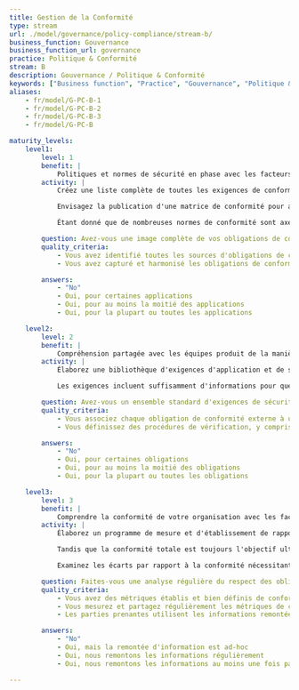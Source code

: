 ```yaml
---
title: Gestion de la Conformité
type: stream
url: ./model/governance/policy-compliance/stream-b/
business_function: Gouvernance
business_function_url: governance
practice: Politique & Conformité
stream: B
description: Gouvernance / Politique & Conformité
keywords: ["Business function", "Practice", "Gouvernance", "Politique & Conformité"]
aliases:
    - fr/model/G-PC-B-1
    - fr/model/G-PC-B-2
    - fr/model/G-PC-B-3
    - fr/model/G-PC-B

maturity_levels:
    level1:
        level: 1
        benefit: |
            Politiques et normes de sécurité en phase avec les facteurs de conformité externes
        activity: |
            Créez une liste complète de toutes les exigences de conformité, y compris les déclencheurs qui pourraient aider à déterminer quelles applications sont concernées. Les exigences de conformité peuvent s'appliquer en fonction de facteurs tels que l'emplacement géographique, les types de données ou les obligations contractuelles avec les clients ou les partenaires commerciaux. Examinez chaque exigence de conformité identifiée avec les experts compétents et le département en charge des aspects législatifs afin de s'assurer que cette obligation est comprise. Étant donné que de nombreuses obligations de conformité varient en fonction de la manière dont les données sont traitées, stockées ou transmises à travers l'environnement informatique, les facteurs de conformité devraient toujours indiquer les possibilités de réduire la charge globale de conformité en modifiant la façon dont les données sont manipulées.

            Envisagez la publication d'une matrice de conformité pour aider à identifier quels facteurs pourraient déclencher une exigence réglementaire spécifique pour une application donnée. Faites en sorte que la matrice indique quelles exigences de conformité s'appliquent au niveau de l'organisation et non au niveau d'une application donnée. La matrice fournit au moins une compréhension de base des exigences de conformité utiles pour examiner les obligations entourant différentes applications.

            Étant donné que de nombreuses normes de conformité sont axées sur les bonnes pratiques de sécurité, il est possible que de nombreuses exigences en matière de conformité fassent déjà partie de la bibliothèque de politique et de normes publiée par l'organisation. Par conséquent, une fois que vous avez examiné les exigences de conformité, mettez-les en correspondance avec les politiques et normes existantes applicables. Lorsqu’il y a des divergences, mettez à jour les politiques et les normes pour inclure les exigences de conformité à l’échelle de l’organisme. Puis seulement, commencez à créer des normes spécifiques de conformité qui ne s’appliquent qu’aux exigences individuelles de conformité. L'objectif est d'avoir une matrice de conformité qui indique quelles politiques et normes ont des informations plus détaillées sur les exigences de conformité. en plus de veiller à ce que les politiques et les normes individuelles fassent référence aux exigences de conformité applicables.

        question: Avez-vous une image complète de vos obligations de conformité externe?
        quality_criteria:
            - Vous avez identifié toutes les sources d'obligations de conformité externe
            - Vous avez capturé et harmonisé les obligations de conformité depuis toutes les sources

        answers:
            - "No"
            - Oui, pour certaines applications
            - Oui, pour au moins la moitié des applications
            - Oui, pour la plupart ou toutes les applications

    level2:
        level: 2
        benefit: |
            Compréhension partagée avec les équipes produit de la manière d'être en conformité avec les facteurs externes
        activity: |
            Élaborez une bibliothèque d'exigences d'application et de scripts de tests afin d'établir et de vérifier la conformité réglementaire des applications. Certaines d'entre elles sont liées à des exigences de conformité ciblées telles qu'au PCI ou au RGPD, alors que d'autres sont de nature plus générale et répondent à des exigences de portée mondiale en matière de conformité telles que l'ISO. La bibliothèque est disponible à toutes les équipes de développement d'applications. Elle comprend des conseils pour déterminer toutes les exigences applicables, y compris les considérations visant à réduire la charge et la portée de la conformité. Mettez en œuvre un processus pour réévaluer périodiquement les exigences de conformité de chaque application. La nouvelle évaluation comprend l’examen de toutes les fonctionnalités de l’application et les possibilités de réduire la portée afin de minimiser le coût global de la conformité.

            Les exigences incluent suffisamment d'informations pour que les développeurs comprennent les exigences fonctionnelles et non-fonctionnelles des différentes obligations de conformité. Elles contiennent des références aux politiques et aux normes et font explicitement référence à la réglementation. S'il reste des interrogations au sujet de la mise en œuvre d'une exigence particulière, le texte original du règlement peut aider à interpréter l'exigence de manière plus précise. Chaque exigence comprend un ensemble de scripts de test pour vérifier la conformité. En plus de permettre à l'Assurance Qualité de faciliter la vérification de la conformité, ils peuvent aider à clarifier les exigences de conformité pour les développeurs et à rendre le processus de conformité transparent. Les exigences ont un format qui permet de les importer dans les référentiels individuels d'exigences. Clarifiez davantage pour les développeurs les exigences de conformité et veillez à ce que le processus de conformité soit totalement transparent.

        question: Avez-vous un ensemble standard d'exigences de sécurité et de procédures de vérification qui traitent des obligations externes de conformité de l'organisation?
        quality_criteria:
            - Vous associez chaque obligation de conformité externe à un ensemble bien défini d'exigences applicatives
            - Vous définissez des procédures de vérification, y compris des tests automatiques, pour vérifier la conformité aux exigences de conformité

        answers:
            - "No"
            - Oui, pour certaines obligations
            - Oui, pour au moins la moitié des obligations
            - Oui, pour la plupart ou toutes les obligations

    level3:
        level: 3
        benefit: |
            Comprendre la conformité de votre organisation avec les facteurs externes
        activity: |
            Élaborez un programme de mesure et d'établissement de rapport sur l'état de la conformité entre les différentes applications. Les exigences des application et les scripts de test aident à déterminer le statut de la conformité. Tirez parti de l'automatisation des tests pour détecter rapidement les régressions dans la conformité des applications fréquemment mises à jour et assurez-vous que la conformité est maintenue à travers les différentes versions des applications. Chaque fois que les tests entièrement automatisés ne sont pas envisageables, les équipes d'assurance qualité, d'audit interne ou de sécurité de l'information évaluent périodiquement la conformité grâce à une combinaison de tests manuels et d'entrevues.

            Tandis que la conformité totale est toujours l'objectif ultime, incluez le suivi des actions de correction et des mises à jour périodiques dans le programme. Examinez périodiquement les activités d'amélioration de la conformité pour vérifier que les équipes progressent de façon appropriée et que les stratégies de corection seront efficaces pour atteindre la conformité. Pour améliorer davantage le processus, élaborez une série de rapports types et de fiches d'évaluation de la conformité. Ces mesures aident les différentes équipes à comprendre l’état actuel de la conformité et l’organisation à gérer plus efficacement l’aide pour combler les lacunes en matière de conformité.

            Examinez les écarts par rapport à la conformité nécessitant des dépenses ou un développement importants avec les experts en la matière et comparez-les au coût lié à la réduction des fonctionnalités de l'application, à la réduction du périmètre ou à la suppression des exigences de conformité. Les écarts à long terme en matière de conformité requièrent une approbation du management et une acceptation formelle des risques liés à la conformité, de sorte qu’ils reçoivent l’attention appropriée de la part de la direction de l’organisation.

        question: Faites-vous une analyse régulière du respect des obligations de conformité externes et utilisez-vous cette information pour guider les efforts visant à combler les lacunes en matière de conformité?
        quality_criteria:
            - Vous avez des métriques établis et bien définis de conformité
            - Vous mesurez et partagez régulièrement les métriques de conformité des applications
            - Les parties prenantes utilisent les informations remontées sur l'état de conformité pour identifier les lacunes en matière de conformité et mettre des priorités sur les actions de réduction des écarts

        answers:
            - "No"
            - Oui, mais la remontée d'information est ad-hoc
            - Oui, nous remontons les informations régulièrement
            - Oui, nous remontons les informations au moins une fois par an

---
```

